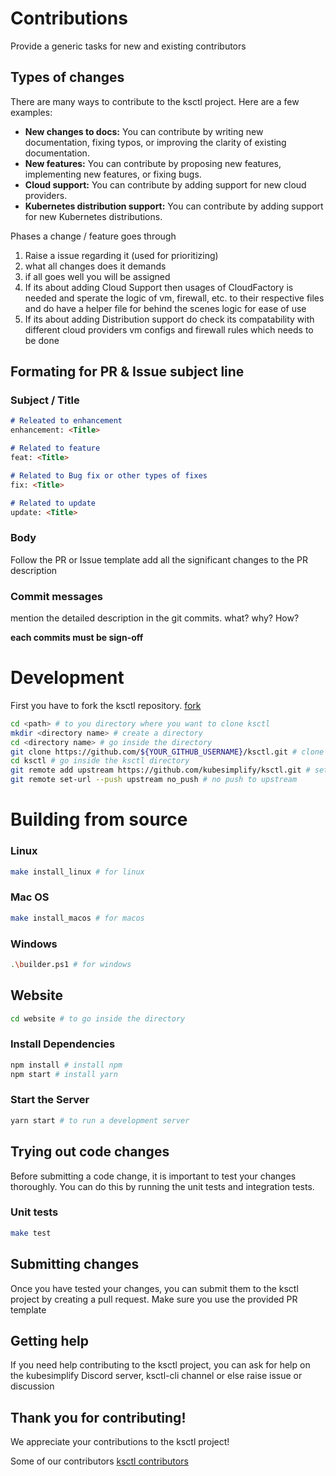 # Contributions

Provide a generic tasks for new and existing contributors

## Types of changes

There are many ways to contribute to the ksctl project. Here are a few examples:

* **New changes to docs:** You can contribute by writing new documentation, fixing typos, or improving the clarity of existing documentation.
* **New features:** You can contribute by proposing new features, implementing new features, or fixing bugs.
* **Cloud support:** You can contribute by adding support for new cloud providers.
* **Kubernetes distribution support:** You can contribute by adding support for new Kubernetes distributions.

Phases a change / feature goes through

1. Raise a issue regarding it (used for prioritizing)
2. what all changes does it demands
3. if all goes well you will be assigned
4. If its about adding Cloud Support then usages of CloudFactory is needed and sperate the logic of vm, firewall, etc. to their respective files and do have a helper file for behind the scenes logic for ease of use
5. If its about adding Distribution support do check its compatability with different cloud providers vm configs and firewall rules which needs to be done

## Formating for PR & Issue subject line

### Subject / Title

```markdown
# Releated to enhancement
enhancement: <Title>

# Related to feature
feat: <Title>

# Related to Bug fix or other types of fixes
fix: <Title>

# Related to update
update: <Title>
```

### Body
Follow the PR or Issue template
add all the significant changes to the PR description

### Commit messages
mention the detailed description in the git commits.
what? why? How?

**each commits must be sign-off**

# Development
First you have to fork the ksctl repository. [fork](https://github.com/kubesimplify/ksctl/fork)
```bash
cd <path> # to you directory where you want to clone ksctl
mkdir <directory name> # create a directory
cd <directory name> # go inside the directory
git clone https://github.com/${YOUR_GITHUB_USERNAME}/ksctl.git # clone you fork repository
cd ksctl # go inside the ksctl directory
git remote add upstream https://github.com/kubesimplify/ksctl.git # set upstream
git remote set-url --push upstream no_push # no push to upstream
```

# Building from source
### Linux
```bash
make install_linux # for linux
```
### Mac OS
```bash
make install_macos # for macos
```
### Windows
```bash
.\builder.ps1 # for windows
```
## Website
```bash
cd website # to go inside the directory
```
### Install Dependencies
```bash
npm install # install npm  
npm start # install yarn
```

### Start the Server
```bash
yarn start # to run a development server
```
## Trying out code changes

Before submitting a code change, it is important to test your changes thoroughly. You can do this by running the unit tests and integration tests.

### Unit tests
```bash
make test
```

## Submitting changes

Once you have tested your changes, you can submit them to the ksctl project by creating a pull request.
Make sure you use the provided PR template

## Getting help

If you need help contributing to the ksctl project, you can ask for help on the kubesimplify Discord server, ksctl-cli channel or else raise issue or discussion

## Thank you for contributing!

We appreciate your contributions to the ksctl project!

Some of our contributors [ksctl contributors](https://github.com/kubesimplify/ksctl/graphs/contributors)
